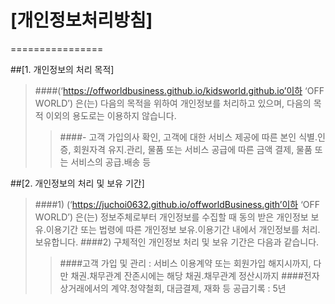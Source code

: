 # [개인정보처리방침]
================

##[1. 개인정보의 처리 목적]
> ####<OFF WORLD>(‘https://offworldbusiness.github.io/kidsworld.github.io’이하 ‘OFF WORLD’) 은(는) 다음의 목적을 위하여 개인정보를 처리하고 있으며, 다음의 목적 이외의 용도로는 이용하지 않습니다.
>> ####- 고객 가입의사 확인, 고객에 대한 서비스 제공에 따른 본인 식별.인증, 회원자격 유지.관리, 물품 또는 서비스 공급에 따른 금액 결제, 물품 또는 서비스의 공급.배송 등

##[2. 개인정보의 처리 및 보유 기간]
> ####1) <OFF WORLD>(‘https://juchoi0632.github.io/offworldBusiness.gith’이하 ‘OFF WORLD’) 은(는) 정보주체로부터 개인정보를 수집할 때 동의 받은 개인정보 보유․이용기간 또는 법령에 따른 개인정보 보유․이용기간 내에서 개인정보를 처리․보유합니다.
> ####2) 구체적인 개인정보 처리 및 보유 기간은 다음과 같습니다.
>> ####고객 가입 및 관리 : 서비스 이용계약 또는 회원가입 해지시까지, 다만 채권․채무관계 잔존시에는 해당 채권․채무관계 정산시까지
>> ####전자상거래에서의 계약․청약철회, 대금결제, 재화 등 공급기록 : 5년 
